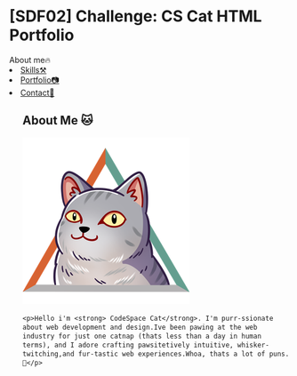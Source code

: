 # [SDF02] Challenge: CS Cat HTML Portfolio  
<!DOCTYPE html>
<html lang="en">
<html>
<head>
<meta charset="UTF-8">
<meta name="viewport" content="width=device-width,initial-scale=1.0> 

<title>CodeSpace Cat's Portfolio🍕</title>
</head>
<body>

<nav>
  <ul>    
    <li><a href="#about">About me🔥</a></li>
    <li><a href=#skills">Skills⚒</a></li>
    <li><a href=#Portfolio">Portfolio📷</a></li>
    <li><a href="#Contact">Contact🤙</a></li>
  <ul>
<nav>

<section id="about">
    <h2>About Me 🐱</h2>
    <img src="image-1.png" alt="illustration of CodeSpace Cat" width="300">

    <p>Hello i'm <strong> CodeSpace Cat</strong>. I'm purr-ssionate about web development and design.Ive been pawing at the web industry for just one catnap (thats less than a day in human terms), and I adore crafting pawsitetively intuitive, whisker-twitching,and fur-tastic web experiences.Whoa, thats a lot of puns.🐾</p>

